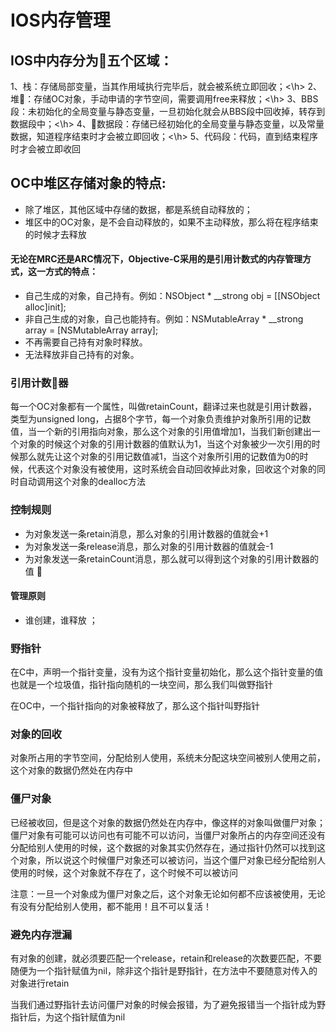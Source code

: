 # IOS内存管理

## IOS中内存分为五个区域：
 1、栈：存储局部变量，当其作用域执行完毕后，就会被系统立即回收；<\h>
 2、堆：存储OC对象，手动申请的字节空间，需要调用free来释放；<\h>
 3、BBS段：未初始化的全局变量与静态变量，一旦初始化就会从BBS段中回收掉，转存到数据段中；<\h>
 4、数据段：存储已经初始化的全局变量与静态变量，以及常量数据，知道程序结束时才会被立即回收；<\h>
 5、代码段：代码，直到结束程序时才会被立即收回

## OC中堆区存储对象的特点:
* 除了堆区，其他区域中存储的数据，都是系统自动释放的；
* 堆区中的OC对象，是不会自动释放的，如果不主动释放，那么将在程序结束的时候才去释放

#### 无论在MRC还是ARC情况下，Objective-C采用的是引用计数式的内存管理方式，这一方式的特点：

* 自己生成的对象，自己持有。例如：NSObject * __strong obj = [[NSObject alloc]init];
* 非自己生成的对象，自己也能持有。例如：NSMutableArray * __strong array = [NSMutableArray array];
* 不再需要自己持有对象时释放。
* 无法释放非自己持有的对象。

### 引用计数器
每一个OC对象都有一个属性，叫做retainCount，翻译过来也就是引用计数器，类型为unsigned long，占据8个字节，每一个对象负责维护对象所引用的记数值，当一个新的引用指向对象，那么这个对象的引用值增加1，当我们新创建出一个对象的时候这个对象的引用计数器的值默认为1，当这个对象被少一次引用的时候那么就先让这个对象的引用记数值减1，当这个对象所引用的记数值为0的时候，代表这个对象没有被使用，这时系统会自动回收掉此对象，回收这个对象的同时自动调用这个对象的dealloc方法

### 控制规则
* 为对象发送一条retain消息，那么对象的引用计数器的值就会+1
* 为对象发送一条release消息，那么对象的引用计数器的值就会-1
* 为对象发送一条retainCount消息，那么就可以得到这个对象的引用计数器的值 

#### 管理原则
* 谁创建，谁释放 ；

### 野指针
在C中，声明一个指针变量，没有为这个指针变量初始化，那么这个指针变量的值也就是一个垃圾值，指针指向随机的一块空间，那么我们叫做野指针

在OC中，一个指针指向的对象被释放了，那么这个指针叫野指针

### 对象的回收
对象所占用的字节空间，分配给别人使用，系统未分配这块空间被别人使用之前，这个对象的数据仍然处在内存中

### 僵尸对象
已经被收回，但是这个对象的数据仍然处在内存中，像这样的对象叫做僵尸对象；
僵尸对象有可能可以访问也有可能不可以访问，当僵尸对象所占的内存空间还没有分配给别人使用的时候，这个数据的对象其实仍然存在，通过指针仍然可以找到这个对象，所以说这个时候僵尸对象还可以被访问，当这个僵尸对象已经分配给别人使用的时候，这个对象就不存在了，这个时候不可以被访问

注意：一旦一个对象成为僵尸对象之后，这个对象无论如何都不应该被使用，无论有没有分配给别人使用，都不能用！且不可以复活！

### 避免内存泄漏
有对象的创建，就必须要匹配一个release，retain和release的次数要匹配，不要随便为一个指针赋值为nil，除非这个指针是野指针，在方法中不要随意对传入的对象进行retain

当我们通过野指针去访问僵尸对象的时候会报错，为了避免报错当一个指针成为野指针后，为这个指针赋值为nil


